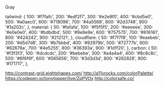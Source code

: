 Gray

tailwind: {
  100: '#f7fafc',
  200: '#edf2f7',
  300: '#e2e8f0',
  400: '#cbd5e0',
  500: '#a0aec0',
  600: '#718096',
  700: '#4a5568',
  800: '#2d3748',
  900: '#1a202c',
},
material: {
  50: '#fafafa',
  100: '#f5f5f5',
  200: '#eeeeee',
  300: '#e0e0e0',
  400: '#bdbdbd',
  500: '#9e9e9e',
  600: '#757575',
  700: '#616161',
  800: '#424242',
  900: '#212121',
},
cloudflare: {
  50: '#f7f7f8',
  100: '#eaebeb',
  200: '#d5d7d8',
  300: '#b7bbbd',
  400: '#92979b',
  500: '#72777b',
  600: '#62676a',
  700: '#4e5255',
  800: '#36393a',
  900: '#1d1f20',
},
carbon: {
  50: '#f3f3f3',
  100: '#dcdcdc',
  200: '#bebebe',
  300: '#a4a4a4',
  400: '#8c8c8c',
  500: '#6f6f6f',
  600: '#565656',
  700: '#3d3d3d',
  800: '#282828',
  900: '#171717',
},


http://contrast-grid.eightshapes.com/
http://a11yrocks.com/colorPalette/
https://codepen.io/tonytopper/live/ZpPVOx
http://colorsafe.co/

